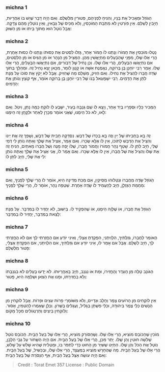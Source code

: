 
### michna 1
הַגּוֹזֵל וּמַאֲכִיל אֶת בָּנָיו, וְהִנִּיחַ לִפְנֵיהֶם, פְּטוּרִין מִלְּשַׁלֵּם. וְאִם הָיָה דָבָר שֶׁיֶּשׁ בּוֹ אַחֲרָיוּת, חַיָּבִין לְשַׁלֵּם. אֵין פּוֹרְטִין לֹא מִתֵּבַת הַמּוֹכְסִין, וְלֹא מִכִּיס שֶׁל גַּבָּאִין, וְאֵין נוֹטְלִין מֵהֶם צְדָקָה. אֲבָל נוֹטֵל הוּא מִתּוֹךְ בֵּיתוֹ אוֹ מִן הַשּׁוּק: 

### michna 2
נָטְלוּ מוֹכְסִין אֶת חֲמוֹרוֹ וְנָתְנוּ לוֹ חֲמוֹר אַחֵר, גָּזְלוּ לִסְטִים אֶת כְּסוּתוֹ וְנָתְנוּ לוֹ כְסוּת אַחֶרֶת, הֲרֵי אֵלּוּ שֶׁלּוֹ, מִפְּנֵי שֶׁהַבְּעָלִים מִתְיָאֲשִׁין מֵהֶן. הַמַּצִּיל מִן הַנָּהָר אוֹ מִן הַגַּיִס אוֹ מִן הַלִּסְטִים, אִם נִתְיָאֲשׁוּ הַבְּעָלִים, הֲרֵי אֵלּוּ שֶׁלּוֹ. וְכֵן נָחִיל שֶׁל דְּבוֹרִים, אִם נִתְיָאֲשׁוּ הַבְּעָלִים, הֲרֵי אֵלּוּ שֶׁלּוֹ. אָמַר רַבִּי יוֹחָנָן בֶּן בְּרוֹקָה, נֶאֱמֶנֶת אִשָּׁה אוֹ קָטָן לוֹמַר, מִכָּאן יָצָא נָחִיל זֶה. וּמְהַלֵּךְ בְּתוֹךְ שְׂדֵה חֲבֵרוֹ לְהַצִּיל אֶת נְחִילוֹ. וְאִם הִזִּיק, מְשַׁלֵּם מַה שֶּׁהִזִּיק. אֲבָל לֹא יָקֹץ אֶת סוֹכוֹ עַל מְנָת לִתֵּן אֶת הַדָּמִים. רַבִּי יִשְׁמָעֵאל בְּנוֹ שֶׁל רַבִּי יוֹחָנָן בֶּן בְּרוֹקָה אוֹמֵר, אַף קוֹצֵץ וְנוֹתֵן אֶת הַדָּמִים: 

### michna 3
הַמַּכִּיר כֵּלָיו וּסְפָרָיו בְּיַד אַחֵר, וְיָצָא לוֹ שֵׁם גְּנֵבָה בָּעִיר, יִשָּׁבַע לוֹ לוֹקֵחַ כַּמָּה נָתַן, וְיִטֹּל. וְאִם לָאו, לֹא כֹּל הֵימֶנּוּ, שֶׁאֲנִי אוֹמֵר מְכָרָן לְאַחֵר וּלְקָחָן זֶה הֵימֶנּוּ: 

### michna 4
זֶה בָּא בְחָבִיתוֹ שֶׁל יַיִן וְזֶה בָּא בְכַדּוֹ שֶׁל דְּבַשׁ. נִסְדְּקָה חָבִית שֶׁל דְּבַשׁ, וְשָׁפַךְ זֶה אֶת יֵינוֹ וְהִצִּיל אֶת הַדְּבַשׁ לְתוֹכוֹ, אֵין לוֹ אֶלָּא שְׂכָרוֹ. וְאִם אָמַר, אַצִּיל אֶת שֶׁלְּךָ וְאַתָּה נוֹתֵן לִי דְּמֵי שֶׁלִּי, חַיָּב לִתֵּן לוֹ. שָׁטַף נָהָר חֲמוֹרוֹ וַחֲמוֹר חֲבֵרוֹ, שֶׁלּוֹ יָפֶה מָנֶה וְשֶׁל חֲבֵרוֹ מָאתַיִם, הִנִּיחַ זֶה אֶת שֶׁלּוֹ וְהִצִּיל אֶת שֶׁל חֲבֵרוֹ, אֵין לוֹ אֶלָּא שְׂכָרוֹ. וְאִם אָמַר לוֹ, אֲנִי אַצִּיל אֶת שֶׁלְּךָ וְאַתָּה נוֹתֵן לִי אֶת שֶׁלִּי, חַיָּב לִתֵּן לוֹ: 

### michna 5
הַגּוֹזֵל שָׂדֶה מֵחֲבֵרוֹ וּנְטָלוּהוּ מְסִיקִין, אִם מַכַּת מְדִינָה הִיא, אוֹמֵר לוֹ הֲרֵי שֶׁלְּךָ לְפָנֶיךָ, וְאִם מֵחֲמַת הַגַּזְלָן, חַיָּב לְהַעֲמִיד לוֹ שָׂדֶה אַחֶרֶת. שְׁטָפָהּ נָהָר, אוֹמֵר לוֹ, הֲרֵי שֶׁלְּךָ לְפָנֶיךָ: 

### michna 6
הַגּוֹזֵל אֶת חֲבֵרוֹ, אוֹ שֶׁלָּוָה הֵימֶנּוּ, אוֹ שֶׁהִפְקִיד לוֹ. בַּיִּשּׁוּב, לֹא יַחֲזִיר לוֹ בַמִּדְבָּר. עַל מְנָת לָצֵאת בַּמִּדְבָּר, יַחֲזִיר לוֹ בַמִּדְבָּר: 

### michna 7
הָאוֹמֵר לַחֲבֵרוֹ, גְּזַלְתִּיךָ, הִלְוִיתַנִי, הִפְקַדְתָּ אֶצְלִי, וְאֵינִי יוֹדֵעַ אִם הֶחֱזַרְתִּי לְךָ אִם לֹא הֶחֱזַרְתִּי לְךָ, חַיָּב לְשַׁלֵּם. אֲבָל אִם אָמַר לוֹ, אֵינִי יוֹדֵעַ אִם גְּזַלְתִּיךָ, אִם הִלְוִיתַנִי, אִם הִפְקַדְתָּ אֶצְלִי, פָּטוּר מִלְּשַׁלֵּם: 

### michna 8
הַגּוֹנֵב טָלֶה מִן הָעֵדֶר וְהֶחֱזִירוֹ, וּמֵת אוֹ נִגְנַב, חַיָּב בְּאַחֲרָיוּתוֹ. לֹא יָדְעוּ בְעָלִים לֹא בִגְנֵבָתוֹ וְלֹא בַחֲזִירָתוֹ, וּמָנוּ אֶת הַצֹּאן וּשְׁלֵמָה הִיא, פָּטוּר: 

### michna 9
אֵין לוֹקְחִים מִן הָרוֹעִים צֶמֶר וְחָלָב וּגְדָיִים, וְלֹא מִשּׁוֹמְרֵי פֵרוֹת עֵצִים וּפֵרוֹת. אֲבָל לוֹקְחִין מִן הַנָּשִׁים כְּלֵי צֶמֶר בִּיהוּדָה, וּכְלֵי פִשְׁתָּן בַּגָּלִיל, וַעֲגָלִים בַּשָּׁרוֹן. וְכֻלָּן שֶׁאָמְרוּ לְהַטְמִין, אָסוּר. וְלוֹקְחִין בֵּיצִים וְתַרְנְגוֹלִים מִכָּל מָקוֹם: 

### michna 10
מוֹכִין שֶׁהַכּוֹבֵס מוֹצִיא, הֲרֵי אֵלּוּ שֶׁלּוֹ. וְשֶׁהַסּוֹרֵק מוֹצִיא, הֲרֵי אֵלּוּ שֶׁל בַּעַל הַבָּיִת. הַכּוֹבֵס נוֹטֵל שְׁלשָׁה חוּטִין וְהֵן שֶׁלּוֹ. יָתֵר מִכֵּן, הֲרֵי אֵלּוּ שֶׁל בַּעַל הַבָּיִת. אִם הָיָה הַשָּׁחוֹר עַל גַּבֵּי הַלָּבָן, נוֹטֵל אֶת הַכֹּל וְהֵן שֶׁלּוֹ. הַחַיָּט שֶׁשִּׁיֵּר מִן הַחוּט כְּדֵי לִתְפֹּר בּוֹ, וּמַטְלִית שֶׁהִיא שָׁלשׁ עַל שָׁלשׁ, הֲרֵי אֵלּוּ שֶׁל בַּעַל הַבָּיִת. מַה שֶּׁהֶחָרָשׁ מוֹצִיא בַמַּעֲצָד, הֲרֵי אֵלּוּ שֶׁלּוֹ, וּבַכַּשִּׁיל, שֶׁל בַּעַל הַבָּיִת. וְאִם הָיָה עוֹשֶׂה אֵצֶל בַּעַל הַבַּיִת, אַף הַנְּסֹרֶת שֶׁל בַּעַל הַבָּיִת: 

>Credit : Torat Emet 357
>License : Public Domain 
